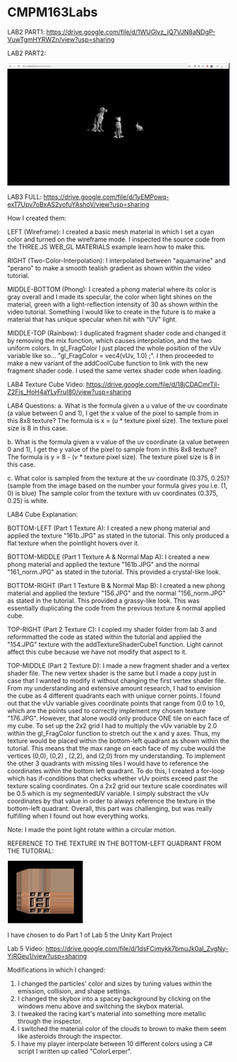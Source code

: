 # CMPM163Labs
LAB2 PART1: https://drive.google.com/file/d/1WUGlvz_jQ7VJN8aNDgP-VuwTgmHYRWZn/view?usp=sharing

LAB2 PART2:

![](images/Picture.png)

LAB3 FULL: https://drive.google.com/file/d/1yEMPowq-exT7Upv7oBxAS2yofuYAshoV/view?usp=sharing

How I created them:

LEFT (Wireframe): 
I created a basic mesh material in which I set a cyan color and turned on the wireframe mode. I inspected the source code 
from the THREE.JS WEB_GL MATERIALS example learn how to make this.

RIGHT (Two-Color-Interpolation): 
I interpolated between "aquamarine" and "perano" to make a smooth tealish gradient as shown within the video tutorial.

MIDDLE-BOTTOM (Phong): 
I created a phong material where its color is gray overall and I made its specular, the color when light shines on the 
material, green with a light-reflection intensity of 30 as shown within the video tutorial. Something I would like to create 
in the future is to make a material that has unique specular when hit with "UV" light.

MIDDLE-TOP (Rainbow): 
I duplicated fragment shader code and changed it by removing the mix function, which causes interpolation, and the two 
uniform colors. In gl_FragColor I just placed the whole position of the vUv variable like so... "gl_FragColor = vec4(vUv, 1.0)
;". I then proceeded to make a new variant of the addCoolCube function to link with the new
fragment shader code. I used the same vertex shader code when loading.

LAB4 Texture Cube Video: https://drive.google.com/file/d/18jCDACmrTjl-Z2Fjs_HoH4aYLyFruI80/view?usp=sharing

LAB4 Questions:
a. What is the formula given a u value of the uv coordinate (a value between 0 and 1), I get the x value of the pixel to 
sample from in this 8x8 texture?
The formula is x = (u * texture pixel size). The texture pixel size is 8 in this case.

b. What is the formula given a v value of the uv coordinate (a value between 0 and 1), I get the y value of the pixel to 
sample from in this 8x8 texture?
The formula is y = 8 - (v * texture pixel size). The texture pixel size is 8 in this case.

c. What color is sampled from the texture at the uv coordinate (0.375, 0.25)? (sample from the image based on the number your 
formula gives you i.e. (1, 0) is blue)
The sample color from the texture with uv coordinates (0.375, 0.25) is white.

LAB4 Cube Explanation:

BOTTOM-LEFT (Part 1 Texture A): 
I created a new phong material and applied the texture "161b.JPG" as stated in the tutorial. This only produced a flat 
texture when the pointlight hovers over it. 

BOTTOM-MIDDLE (Part 1 Texture A & Normal Map A): 
I created a new phong material and applied the texture "161b.JPG" and the normal "161_norm.JPG" as stated in the tutorial. 
This provided a crystal-like look.

BOTTOM-RIGHT (Part 1 Texture B & Normal Map B): 
I created a new phong material and applied the texture "156.JPG" and the normal "156_norm.JPG" as stated in the tutorial. 
This provided a grassy-like look. This was essentially duplicating the code from the previous texture & normal applied cube.

TOP-RIGHT (Part 2 Texture C): 
I copied my shader folder from lab 3 and reformmatted the code as stated within the tutorial and applied the "154.JPG" 
texture with the addTextureShaderCube1 function. Light cannot affect this cube because we have not modify that aspect to it.

TOP-MIDDLE (Part 2 Texture D): 
I made a new fragment shader and a vertex shader file. The new vertex shader is the same but I made a copy just in case that 
I wanted to modify it without changing the first vertex shader file. From my understanding and extensive amount research, I 
had to envision the cube as 4 different quadrants each with unique corner points. I found out that the vUv variable gives 
coordinate points that range from 0.0 to 1.0, which are the points used to correctly implement my chosen texture "176.JPG". 
However, that alone would only produce ONE tile on each face of my cube. To set up the 2x2 grid I had to multiply the vUv 
variable by 2.0 within the gl_FragColor function to stretch out the x and y axes. Thus, my texture would be placed within the 
bottom-left quadrant as shown within the tutorial. This means that the max range on each face of my cube would the vertices 
(0,0), (0,2) , (2,2), and (2,0) from my understanding. To implement the other 3 quadrants with missing tiles I would have to 
reference the coordinates within the bottom left quadrant. To do this, I created a for-loop which has if-conditions that checks 
whether vUv points exceed past the texture scaling coordinates. On a 2x2 grid our texture scale coordinates will be 0.5 which is 
my segmentedUV variable. I simply substract the vUv coordinates by that value in order to always reference the texture in the 
bottom-left quadrant. Overall, this part was challenging, but was really fulfilling when I found out how everything works.

Note: I made the point light rotate within a circular motion.

REFERENCE TO THE TEXTURE IN THE BOTTOM-LEFT QUADRANT FROM THE TUTORIAL:

![](images/Reference.png) 

I have chosen to do Part 1 of Lab 5 the Unity Kart Project

Lab 5 Video: https://drive.google.com/file/d/1dsFCjmykk7bmuJk0al_ZvgNy-YjRGeu1/view?usp=sharing

Modifications in which I changed:
1. I changed the particles' color and sizes by tuning values within the emission, collision, and shape settings.
2. I changed the skybox into a spacey background by clicking on the windows menu above and switching the skybox material.
3. I tweaked the racing kart's material into something more metallic through the inspector.
4. I switched the material color of the clouds to brown to make them seem like asteroids through the inspector.
5. I have my player interpolate between 10 different colors using a C# script I written up called "ColorLerper".


